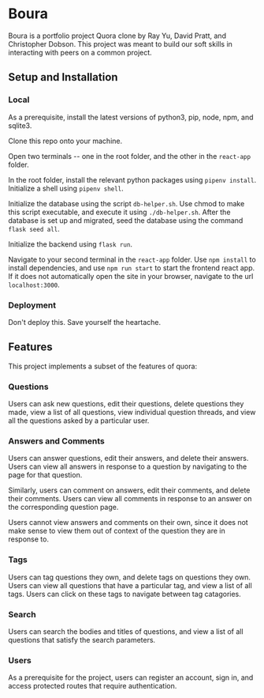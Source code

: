 # Boura

Boura is a portfolio project Quora clone by Ray Yu, David Pratt, and Christopher Dobson. This project was meant to build our soft skills in interacting with peers on a common project.

## Setup and Installation

### Local

As a prerequisite, install the latest versions of python3, pip, node, npm, and sqlite3.

Clone this repo onto your machine.

Open two terminals -- one in the root folder, and the other in the `react-app` folder.

In the root folder, install the relevant python packages using `pipenv install`. Initialize a shell using `pipenv shell`.

Initialize the database using the script `db-helper.sh`. Use chmod to make this script executable, and execute it using `./db-helper.sh`. After the database is set up and migrated, seed the database using the command `flask seed all`.

Initialize the backend using `flask run`.

Navigate to your second terminal in the `react-app` folder. Use `npm install` to install dependencies, and use `npm run start` to start the frontend react app. If it does not automatically open the site in your browser, navigate to the url `localhost:3000`.

### Deployment

Don't deploy this. Save yourself the heartache.

## Features

This project implements a subset of the features of quora:

### Questions

Users can ask new questions, edit their questions, delete questions they made, view a list of all questions, view individual question threads, and view all the questions asked by a particular user.

### Answers and Comments

Users can answer questions, edit their answers, and delete their answers. Users can view all answers in response to a question by navigating to the page for that question.

Similarly, users can comment on answers, edit their comments, and delete their comments. Users can view all comments in response to an answer on the corresponding question page.

Users cannot view answers and comments on their own, since it does not make sense to view them out of context of the question they are in response to.

### Tags

Users can tag questions they own, and delete tags on questions they own. Users can view all questions that have a particular tag, and view a list of all tags. Users can click on these tags to navigate between tag catagories.

### Search

Users can search the bodies and titles of questions, and view a list of all questions that satisfy the search parameters.

### Users

As a prerequisite for the project, users can register an account, sign in, and access protected routes that require authentication.
